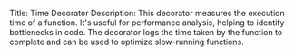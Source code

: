 Title: Time Decorator
Description: This decorator measures the execution time of a function. It's useful for performance analysis, helping to identify bottlenecks in code. The decorator logs the time taken by the function to complete and can be used to optimize slow-running functions.
